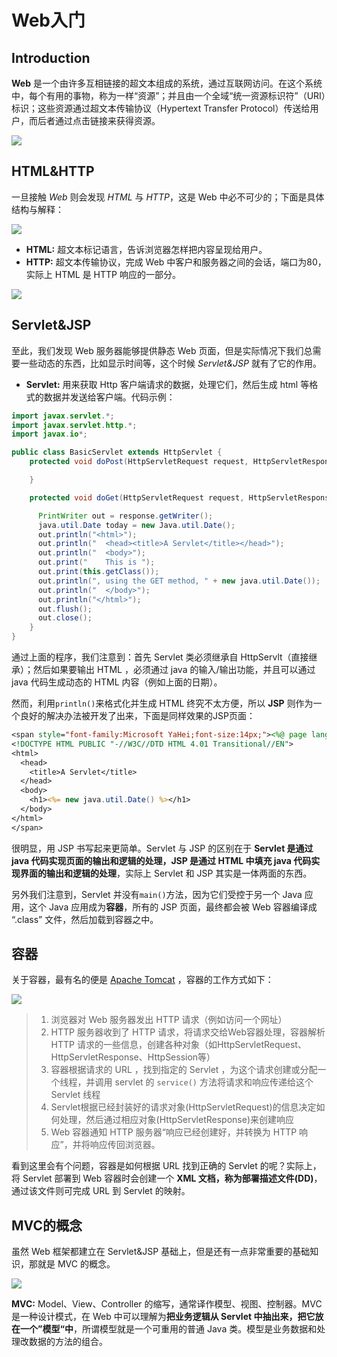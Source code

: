 # Web入门

## Introduction

**Web** 是一个由许多互相链接的超文本组成的系统，通过互联网访问。在这个系统中，每个有用的事物，称为一样“资源”；并且由一个全域“统一资源标识符”（URI）标识；这些资源通过超文本传输协议（Hypertext Transfer Protocol）传送给用户，而后者通过点击链接来获得资源。

![](http://ww1.sinaimg.cn/large/82c8e86egy1fcefao12nkj20mb08wmxd)

## HTML&HTTP

一旦接触 *Web* 则会发现 *HTML* 与 *HTTP*，这是 Web 中必不可少的；下面是具体结构与解释：

![](http://ww1.sinaimg.cn/large/82c8e86egy1fcehg4vrg9j20b4087wep)

+ **HTML:** 超文本标记语言，告诉浏览器怎样把内容呈现给用户。
+ **HTTP:** 超文本传输协议，完成 Web 中客户和服务器之间的会话，端口为80，实际上 HTML 是 HTTP 响应的一部分。

![](http://ww1.sinaimg.cn/large/82c8e86egy1fcefxy7xc5j20gg08smz0)



## Servlet&JSP

至此，我们发现 Web 服务器能够提供静态 Web 页面，但是实际情况下我们总需要一些动态的东西，比如显示时间等，这个时候 *Servlet&JSP*  就有了它的作用。

+ **Servlet:**  用来获取 Http 客户端请求的数据，处理它们，然后生成 html 等格式的数据并发送给客户端。代码示例：

```java
import javax.servlet.*;
import javax.servlet.http.*;
import javax.io*;

public class BasicServlet extends HttpServlet {
    protected void doPost(HttpServletRequest request, HttpServletResponse response) throws ServletException, IOException {

    }

    protected void doGet(HttpServletRequest request, HttpServletResponse response) throws ServletException, IOException {

      PrintWriter out = response.getWriter();
      java.util.Date today = new Java.util.Date();
      out.println("<html>");
      out.println("  <head><title>A Servlet</title></head>");
      out.println("  <body>");
      out.print("    This is ");
      out.print(this.getClass());
      out.println(", using the GET method, " + new java.util.Date());
      out.println("  </body>");
      out.println("</html>");
      out.flush();
      out.close();
    }
}
```

通过上面的程序，我们注意到：首先 Servlet 类必须继承自 HttpServlt（直接继承）；然后如果要输出 HTML ，必须通过 java 的输入/输出功能，并且可以通过 java 代码生成动态的 HTML 内容（例如上面的日期）。

然而，利用`println()`来格式化并生成 HTML 终究不太方便，所以 **JSP** 则作为一个良好的解决办法被开发了出来，下面是同样效果的JSP页面：

```JSP
<span style="font-family:Microsoft YaHei;font-size:14px;"><%@ page language="java" import="java.util.*" pageEncoding="UTF-8"%>  
<!DOCTYPE HTML PUBLIC "-//W3C//DTD HTML 4.01 Transitional//EN">  
<html>  
  <head>  
    <title>A Servlet</title>  
  </head>  
  <body>  
    <h1><%= new java.util.Date() %></h1>  
  </body>  
</html>  
</span>  
```

很明显，用 JSP 书写起来更简单。Servlet 与 JSP 的区别在于 **Servlet 是通过 java 代码实现页面的输出和逻辑的处理，JSP 是通过 HTML 中填充 java 代码实现界面的输出和逻辑的处理**，实际上 Servlet 和 JSP 其实是一体两面的东西。

另外我们注意到，Servlet 并没有`main()`方法，因为它们受控于另一个 Java 应用，这个 Java 应用成为**容器**，所有的 JSP 页面，最终都会被 Web 容器编译成 “.class” 文件，然后加载到容器之中。

## 容器

关于容器，最有名的便是 [Apache Tomcat](http://tomcat.apache.org/) ，容器的工作方式如下：

![](http://ww1.sinaimg.cn/large/82c8e86egy1fcj2qfeta9j20mg0ejn01) 

>1. 浏览器对 Web 服务器发出 HTTP 请求（例如访问一个网址）
>2. HTTP 服务器收到了 HTTP 请求，将请求交给Web容器处理，容器解析 HTTP 请求的一些信息，创建各种对象（如HttpServletRequest、HttpServletResponse、HttpSession等）
>3. 容器根据请求的 URL ，找到指定的 Servlet ，为这个请求创建或分配一个线程，并调用 servlet 的 `service()` 方法将请求和响应传递给这个 Servlet 线程
>4. Servlet根据已经封装好的请求对象(HttpServletRequest)的信息决定如何处理，然后通过相应对象(HttpServletResponse)来创建响应
>5. Web 容器通知 HTTP 服务器“响应已经创建好，并转换为 HTTP 响应”，并将响应传回浏览器。

看到这里会有个问题，容器是如何根据 URL 找到正确的 Servlet 的呢？实际上，将 Servlet 部署到 Web 容器时会创建一个 **XML 文档，称为部署描述文件(DD)**，通过该文件则可完成 URL 到 Servlet 的映射。

## MVC的概念

虽然 Web 框架都建立在 Servlet&JSP 基础上，但是还有一点非常重要的基础知识，那就是 MVC 的概念。

![](http://ww1.sinaimg.cn/large/82c8e86egy1fcj44eb78aj20g908z3yp)

**MVC:** Model、View、Controller 的缩写，通常译作模型、视图、控制器。MVC 是一种设计模式，在 Web 中可以理解为**把业务逻辑从 Servlet 中抽出来，把它放在一个”模型“中**，所谓模型就是一个可重用的普通 Java 类。模型是业务数据和处理改数据的方法的组合。